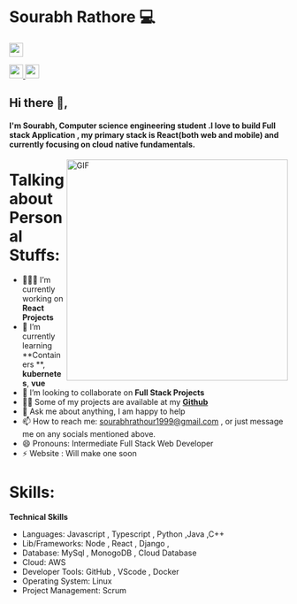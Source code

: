 # Sourabh Rathore 💻
<p>
<a href="https://twitter.com/_Rathoresourabh"><img src="https://aleen42.github.io/badges/src/twitter.svg" height=25></a> 

<a href="https://www.linkedin.com/in/sourabh-rathore-664125154/"><img src="https://img.shields.io/badge/linkedin-%230077B5.svg?&style=for-the-badge&logo=linkedin&logoColor=white" height=25>
<a href="https://www.instagram.com/wtfsourabh/"><img src="https://img.shields.io/badge/instagram-%23E4405F.svg?&style=for-the-badge&logo=instagram&logoColor=white" height=25>

 </a> 
</p>
 
  
## Hi there 👋,           
#### I'm Sourabh, Computer science engineering student .I love to build Full stack Application , my primary stack is React(both web and mobile) and currently focusing on cloud native fundamentals.

<img align="right" alt="GIF" src="https://miro.medium.com/max/875/1*Urc28sbnORGOW5oyohQ06g.gif" width="400px" />  

# Talking about Personal Stuffs:

- 👨🏽‍💻 I’m currently working on **React Projects**
- 🌱 I’m currently learning **Containers **, **kubernetes**, **vue**
- 👯 I’m looking to collaborate on **Full Stack Projects**</a>
- 👨‍💻 Some of my projects are available at my <a href="https://github.com/Rathoresourabh?tab=repositories">**Github**</a>
- 💬 Ask me about anything, I am happy to help
- 📫 How to reach me: sourabhrathour1999@gmail.com , or just message me on any socials mentioned above.
- 😄 Pronouns: Intermediate Full Stack Web Developer
- ⚡ Website : Will make one soon</a>

# Skills:

**Technical Skills**
- Languages: Javascript , Typescript , Python ,Java ,C++ 
- Lib/Frameworks: Node , React , Django ,
- Database:  MySql , MonogoDB , Cloud Database
- Cloud: AWS
- Developer Tools: GitHub , VScode , Docker
- Operating System: Linux
- Project Management: Scrum


